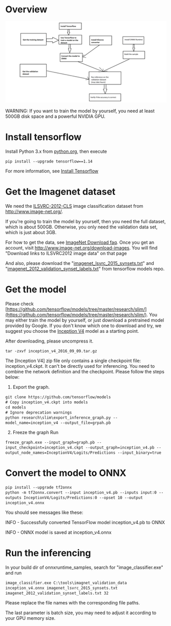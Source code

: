 # Overview



![taskflow](taskflow.png)

WARNING: If you want to train the model by yourself, you need at least 500GB disk space and a powerful NVIDIA GPU.

# Install tensorflow
Install Python 3.x from [python.org](https://www.python.org/), then execute
```
pip install --upgrade tensorflow==1.14
```
For more information, see [Install Tensorflow](https://www.tensorflow.org/install)

# Get the Imagenet dataset
We need the [ILSVRC-2012-CLS](http://www.image-net.org/challenges/LSVRC/2012/) image classification dataset from http://www.image-net.org/.

If you're going to train the model by yourself, then you need the full dataset, which is about 500GB. Otherwise, you only need the 
validation data set, which is just about 3GB.

For how to get the data, see [ImageNet Download faq](http://image-net.org/download-faq). Once you get an account, visit http://www.image-net.org/download-images. You will find "Download links to ILSVRC2012 image data" on that page

And also, please download the "[imagenet_lsvrc_2015_synsets.txt](https://raw.githubusercontent.com/tensorflow/models/master/research/slim/datasets/imagenet_lsvrc_2015_synsets.txt)" and "[imagenet_2012_validation_synset_labels.txt](https://raw.githubusercontent.com/tensorflow/models/master/research/slim/datasets/imagenet_2012_validation_synset_labels.txt)" from tensorflow models repo.

# Get the model
Please check [https://github.com/tensorflow/models/tree/master/research/slim/](https://github.com/tensorflow/models/tree/master/research/slim/).
You may either train the model by yourself, or just download a pretrained model provided by Google. 
If you don't know which one to download and try, we suggest you choose the [Inception V4](http://download.tensorflow.org/models/inception_v4_2016_09_09.tar.gz) model as a starting point.

After downloading, please uncompress it.
```
tar -zxvf inception_v4_2016_09_09.tar.gz
```

The [Inception V4] zip file only contains a single checkpoint file: inception_v4.ckpt. It can't be directly used for inferencing. 
You need to combine the network definition and the checkpoint. Please follow the steps below:

1. Export the graph.
```
git clone https://github.com/tensorflow/models
# Copy inception_v4.ckpt into models
cd models
# Ignore deprecation warnings
python research\slim\export_inference_graph.py --model_name=inception_v4 --output_file=grpah.pb
```

2. Freeze the graph
Run
```
freeze_graph.exe --input_graph=graph.pb --input_checkpoint=inception_v4.ckpt --output_graph=inception_v4.pb --output_node_names=InceptionV4/Logits/Predictions --input_binary=true
```

# Convert the model to ONNX

```
pip install --upgrade tf2onnx 
python -m tf2onnx.convert --input inception_v4.pb --inputs input:0 --outputs InceptionV4/Logits/Predictions:0 --opset 10 --output inception_v4.onnx
```

You should see messages like these:

INFO - Successfully converted TensorFlow model inception_v4.pb to ONNX

INFO - ONNX model is saved at inception_v4.onnx

# Run the inferencing 
In your build dir of onnxruntime_samples, search for "image_classifier.exe" and run 
```
image_classifier.exe C:\tools\imagnet_validation_data inception_v4.onnx imagenet_lsvrc_2015_synsets.txt imagenet_2012_validation_synset_labels.txt 32
```
Please replace the file names with the corresponding file paths.

The last parameter is batch size, you may need to adjust it according to your GPU memory size.
